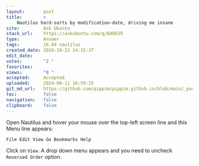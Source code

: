 ```yaml
---
layout:       post
title:        >
    Nautilus hard-sorts by modification-date, driving me insane
site:         Ask Ubuntu
stack_url:    https://askubuntu.com/q/840829
type:         Answer
tags:         16.04 nautilus
created_date: 2016-10-23 14:15:37
edit_date:    
votes:        "2 "
favorites:    
views:        "0 "
accepted:     Accepted
uploaded:     2024-08-11 16:59:15
git_md_url:   https://github.com/pippim/pippim.github.io/blob/main/_posts/2016/2016-10-23-Nautilus-hard-sorts-by-modification-date_-driving-me-insane.md
toc:          false
navigation:   false
clipboard:    false
---
```


Open Nautilus and hover your mouse over the top-left screen line and this Menu line appears:

`File Edit View Go Bookmarks Help`

Click on `View`. A drop down menu appears and you need to uncheck `Reversed Order` option.
